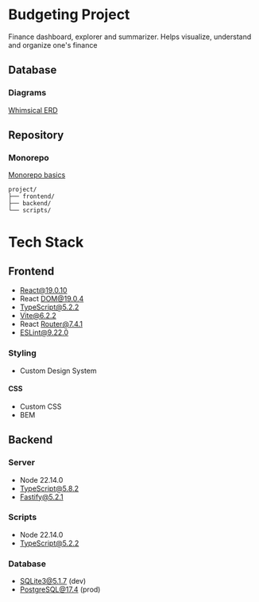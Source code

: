 # Budgeting Project
Finance dashboard, explorer and summarizer. Helps visualize, understand and organize one's finance

## Database
### Diagrams
[Whimsical ERD](https://whimsical.com/budgeting-BhizMF69VT9H6Pco7kjtxU)

## Repository
### Monorepo
[Monorepo basics](https://monorepo.tools/)
```
project/
├── frontend/
├── backend/
└── scripts/
```

# Tech Stack
## Frontend
- React@19.0.10
- React DOM@19.0.4
- TypeScript@5.2.2
- Vite@6.2.2
- React Router@7.4.1
- ESLint@9.22.0
### Styling
- Custom Design System
#### CSS
- Custom CSS
- BEM


## Backend
### Server
- Node 22.14.0
- TypeScript@5.8.2
- Fastify@5.2.1
### Scripts
- Node 22.14.0
- TypeScript@5.2.2
### Database
- SQLite3@5.1.7 (dev)
- PostgreSQL@17.4 (prod)